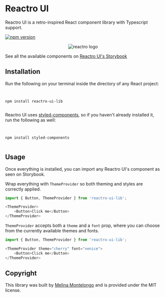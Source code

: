 # Reactro UI

Reactro UI is a retro-inspired React component library with Typescript support.

[![npm version](https://badge.fury.io/js/reactro-ui-lib.svg)](https://badge.fury.io/js/reactro-ui-lib)

<div align="center">
<img src="https://repository-images.githubusercontent.com/695400128/5b5e462e-ec6a-4ad1-b054-2bfe554115a3" alt="reactro logo" />  
</div>

See all the available components on [Reactro UI's Storybook](https://melinamontelongo.github.io/reactro-ui)

## Installation

Run the following on your terminal inside the directory of any React project:
```shell


npm install reactro-ui-lib


```

Reactro UI uses [styled-components](https://styled-components.com/), so if you haven't already installed it, run the following as well:
```shell


npm install styled-components


```
## Usage

Once everything is installed, you can import any Reactro UI's component as seen on Storybook. 

Wrap everything with `ThemeProvider` so both theming and styles are correctly applied.

```js
import { Button, ThemeProvider } from 'reactro-ui-lib';

<ThemeProvider>
    <Button>Click me</Button>
</ThemeProvider>
```

`ThemeProvider` accepts both a `theme` and a `font` prop, where you can choose from the currently available themes and fonts. 

```js
import { Button, ThemeProvider } from 'reactro-ui-lib';

<ThemeProvider theme="cherry" font="venice">
    <Button>Click me</Button>
</ThemeProvider>
```

##  Copyright
This library was built by [Melina Montelongo](https://github.com/melinamontelongo) and is provided under the MIT license.
